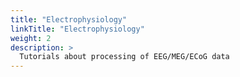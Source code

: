 ```yaml
---
title: "Electrophysiology"
linkTitle: "Electrophysiology"
weight: 2
description: >
  Tutorials about processing of EEG/MEG/ECoG data
---
```



